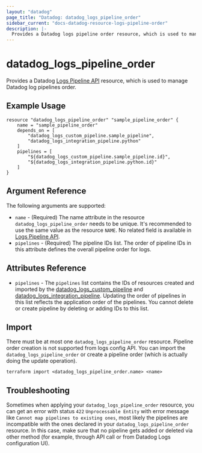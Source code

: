 ```yaml
---
layout: "datadog"
page_title: "Datadog: datadog_logs_pipeline_order"
sidebar_current: "docs-datadog-resource-logs-pipeline-order"
description: |-
  Provides a Datadog logs pipeline order resource, which is used to manage the order of log pipelines.
---
```


# datadog_logs_pipeline_order

Provides a Datadog [Logs Pipeline API](https://docs.datadoghq.com/api/?lang=python#logs-pipelines) resource, which is used to manage Datadog log pipelines order.


## Example Usage

```hcl
resource "datadog_logs_pipeline_order" "sample_pipeline_order" {
    name = "sample_pipeline_order"
    depends_on = [
        "datadog_logs_custom_pipeline.sample_pipeline",
        "datadog_logs_integration_pipeline.python"
    ]
    pipelines = [
        "${datadog_logs_custom_pipeline.sample_pipeline.id}",
        "${datadog_logs_integration_pipeline.python.id}"
    ]
}
```

## Argument Reference

The following arguments are supported:

* `name` - (Required) The name attribute in the resource `datadog_logs_pipeline_order` needs to be unique. It's recommended to use the same value as the resource `NAME`. 
No related field is available in  [Logs Pipeline API](https://docs.datadoghq.com/api/?lang=python#get-pipeline-order).
* `pipelines` - (Required) The pipeline IDs list. The order of pipeline IDs in this attribute defines the overall pipeline order for logs.

## Attributes Reference

* `pipelines` - The `pipelines` list contains the IDs of resources created and imported by the 
[datadog_logs_custom_pipeline](logs_custom_pipeline.html#datadog_logs_custom_pipeline) and 
[datadog_logs_integration_pipeline](logs_integration_pipeline.html#datadog_logs_integration_pipeline).
Updating the order of pipelines in this list reflects the application order of the pipelines. You cannot delete or create pipeline by deleting or adding IDs to this list.

## Import

There must be at most one `datadog_logs_pipeline_order` resource. Pipeline order creation is not supported from logs config API. 
You can import the `datadog_logs_pipeline_order` or create a pipeline order (which is actually doing the update operation).

```
terraform import <datadog_logs_pipeline_order.name> <name>
```

## Troubleshooting

Sometimes when applying your `datadog_logs_pipeline_order` resource, you can get an error with status `422` 
`Unprocessable Entity` with error message like `Cannot map pipelines to existing ones`, most likely the pipelines are 
incompatible with the ones declared in your `datadog_logs_pipeline_order` resource. In this case, make
sure that no pipeline gets added or deleted via other method (for example, through API call or from Datadog Logs
configuration UI).
